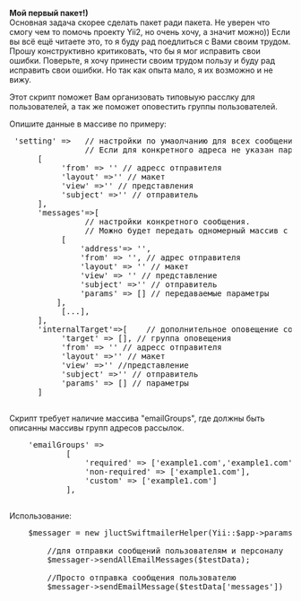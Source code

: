 **Мой первый пакет!\)**<br>
Основная задача скорее сделать пакет ради пакета.
 Не уверен что смогу чем то помочь проекту Yii2,
 но очень хочу, а значит можно\)\) 
 Если вы всё ещё читаете это, то я буду рад поедлиться с Вами своим трудом.
 Прошу конструктивно критиковать, что бы я мог исправить свои ошибки. 
 Поверьте, я хочу принести своим трудом пользу и буду рад исправить свои ошибки. Но так как опыта мало, я их возможно и не вижу.
 
 Этот скрипт поможет Вам организовать типовыую расслку для пользователей,
 а так же поможет оповестить группы пользователей.
 
 Опишите данные в массиве по примеру:
 <pre>
 'setting' =>   // настройки по умаолчанию для всех сообщений. Переопределяются в messages.
                // Если для конкретного адреса не указан параметр он будет взят из setting
      [
           'from' => '' // адресс отправителя
           'layout' =>'' // макет
           'view' =>'' // представления
           'subject' =>'' // отправитель
      ],
      'messages'=>[
                // настройки конкретного сообщения.
                // Можно будет передать одномерный массив с адресами, а настройки указать в массиве setting (None)
           [
               'address'=> '',
               'from' => '', // адрес отправителя
               'layout' => '' // макет
               'view' => '' // представление
               'subject' =>'' // отправитель
               'params' => [] // передаваемые параметры
          ],
           [...],
      ],
      'internalTarget'=>[    // дополнительное оповещение сотрудников
           'target' => [], // группа оповещения
           'from' => '' // адресс отправителя
           'layout' =>'' // макет
           'view' =>'' //представление
           'subject' =>'' // отправитель
           'params' => [] // параметры
      ]
 </pre>
 
 Скрипт требует наличие массива "emailGroups", 
 где должны быть описанны массивы групп адресов рассылок.
 <pre>
    'emailGroups' =>
            [
                'required' => ['example1.com','example1.com'],
                'non-required' => ['example1.com'],
                'custom' => ['example1.com']
            ],
 </pre>
 
 Использование:
 
 <pre>
    $messager = new jluctSwiftmailerHelper(Yii::$app->params['emailSetting']);
    
        //для отправки сообщений пользователям и персоналу
        $messager->sendAllEmailMessages($testData);
        
        //Просто отправка сообщения пользователю
        $messager->sendEmailMessage($testData['messages'])
            
 </pre>
 